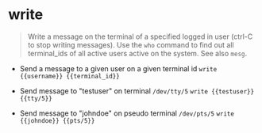 # write
> Write a message on the terminal of a specified logged in user (ctrl-C to stop writing messages).
> Use the `who` command to find out all terminal_ids of all active users active on the system. See also `mesg`.

- Send a message to a given user on a given terminal id
`write {{username}} {{terminal_id}}`

- Send message to "testuser" on terminal `/dev/tty/5`
`write {{testuser}} {{tty/5}}`

- Send message to "johndoe" on pseudo terminal `/dev/pts/5`
`write {{johndoe}} {{pts/5}}`
